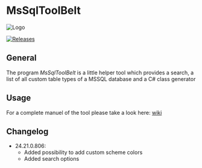 # MsSqlToolBelt

![Logo](https://repository-images.githubusercontent.com/273479602/9e50b60c-a523-44bf-8e03-c6d5669b0684)

[![Releases](https://img.shields.io/github/v/release/InvaderZim85/MsSqlToolBelt)](https://github.com/InvaderZim85/MsSqlToolBelt/releases)

## General

The program *MsSqlToolBelt* is a little helper tool which provides a search, a list of all custom table types of a MSSQL database and a C# class generator

## Usage

For a complete manuel of the tool please take a look here: [wiki](https://github.com/InvaderZim85/MsSqlToolBelt/wiki)

## Changelog

- 24.21.0.806:
   - Added possibility to add custom scheme colors
   - Added search options  
